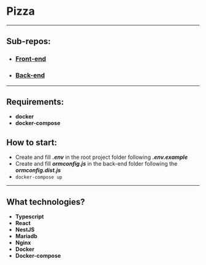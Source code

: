 # Pizza
___
## Sub-repos:
- ### [Front-end](https://github.com/EgorKharlamov/pizza/tree/main/front-end)
- ### [Back-end](https://github.com/EgorKharlamov/pizza/tree/main/back-end)
___
## Requirements:
- **docker**
- **docker-compose**
## How to start:
- Create and fill ***.env*** in the root project folder following ***.env.example***
- Create and fill ***ormconfig.js*** in the back-end folder following the ***ormconfig.dist.js***
- ```docker-compose up```
___
## What technologies?
- **Typescript**
- **React**
- **NestJS**
- **Mariadb**
- **Nginx**
- **Docker**
- **Docker-compose**
